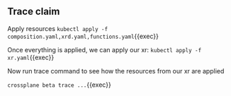 ## Trace claim

Apply resources `kubectl apply -f composition.yaml,xrd.yaml,functions.yaml`{{exec}}

Once everything is applied, we can apply our xr: `kubectl apply -f xr.yaml`{{exec}}

Now run trace command to see how the resources from our xr are applied

`crossplane beta trace ...`{{exec}}
